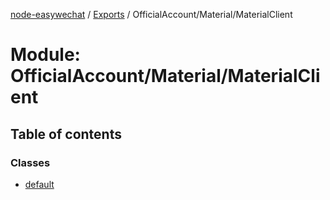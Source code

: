 [node-easywechat](../README.md) / [Exports](../modules.md) / OfficialAccount/Material/MaterialClient

# Module: OfficialAccount/Material/MaterialClient

## Table of contents

### Classes

- [default](../classes/OfficialAccount_Material_MaterialClient.default.md)

